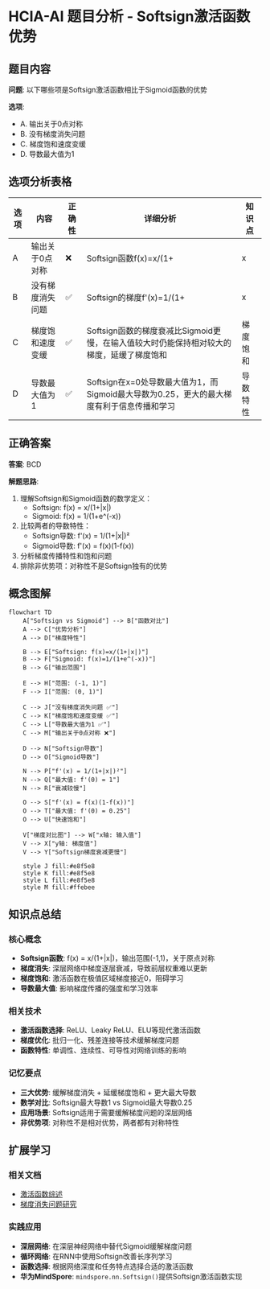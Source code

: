 # HCIA-AI 题目分析 - Softsign激活函数优势

## 题目内容

**问题**: 以下哪些项是Softsign激活函数相比于Sigmoid函数的优势

**选项**:
- A. 输出关于0点对称
- B. 没有梯度消失问题
- C. 梯度饱和速度变缓
- D. 导数最大值为1

## 选项分析表格

| 选项 | 内容 | 正确性 | 详细分析 | 知识点 |
|------|------|--------|----------|--------|
| A | 输出关于0点对称 | ❌ | Softsign函数f(x)=x/(1+|x|)输出范围是(-1,1)，关于原点对称，但这不是相对于Sigmoid的优势，因为Sigmoid本身就有对称性质 | 函数对称性 |
| B | 没有梯度消失问题 | ✅ | Softsign的梯度f'(x)=1/(1+|x|)²，相比Sigmoid在极值处梯度不会完全趋于0，能更好地缓解梯度消失问题 | 梯度消失 |
| C | 梯度饱和速度变缓 | ✅ | Softsign函数的梯度衰减比Sigmoid更慢，在输入值较大时仍能保持相对较大的梯度，延缓了梯度饱和 | 梯度饱和 |
| D | 导数最大值为1 | ✅ | Softsign在x=0处导数最大值为1，而Sigmoid最大导数为0.25，更大的最大梯度有利于信息传播和学习 | 导数特性 |

## 正确答案
**答案**: BCD

**解题思路**: 
1. 理解Softsign和Sigmoid函数的数学定义：
   - Softsign: f(x) = x/(1+|x|)
   - Sigmoid: f(x) = 1/(1+e^(-x))
2. 比较两者的导数特性：
   - Softsign导数: f'(x) = 1/(1+|x|)²
   - Sigmoid导数: f'(x) = f(x)(1-f(x))
3. 分析梯度传播特性和饱和问题
4. 排除非优势项：对称性不是Softsign独有的优势

## 概念图解

```mermaid
flowchart TD
    A["Softsign vs Sigmoid"] --> B["函数对比"]
    A --> C["优势分析"]
    A --> D["梯度特性"]
    
    B --> E["Softsign: f(x)=x/(1+|x|)"]
    B --> F["Sigmoid: f(x)=1/(1+e^(-x))"]
    B --> G["输出范围"]
    
    E --> H["范围: (-1, 1)"]
    F --> I["范围: (0, 1)"]
    
    C --> J["没有梯度消失问题 ✅"]
    C --> K["梯度饱和速度变缓 ✅"]
    C --> L["导数最大值为1 ✅"]
    C --> M["输出关于0点对称 ❌"]
    
    D --> N["Softsign导数"]
    D --> O["Sigmoid导数"]
    
    N --> P["f'(x) = 1/(1+|x|)²"]
    N --> Q["最大值: f'(0) = 1"]
    N --> R["衰减较慢"]
    
    O --> S["f'(x) = f(x)(1-f(x))"]
    O --> T["最大值: f'(0) = 0.25"]
    O --> U["快速饱和"]
    
    V["梯度对比图"] --> W["x轴: 输入值"]
    V --> X["y轴: 梯度值"]
    V --> Y["Softsign梯度衰减更慢"]
    
    style J fill:#e8f5e8
    style K fill:#e8f5e8
    style L fill:#e8f5e8
    style M fill:#ffebee
```

## 知识点总结

### 核心概念
- **Softsign函数**: f(x) = x/(1+|x|)，输出范围(-1,1)，关于原点对称
- **梯度消失**: 深层网络中梯度逐层衰减，导致前层权重难以更新
- **梯度饱和**: 激活函数在极值区域梯度接近0，阻碍学习
- **导数最大值**: 影响梯度传播的强度和学习效率

### 相关技术
- **激活函数选择**: ReLU、Leaky ReLU、ELU等现代激活函数
- **梯度优化**: 批归一化、残差连接等技术缓解梯度问题
- **函数特性**: 单调性、连续性、可导性对网络训练的影响

### 记忆要点
- **三大优势**: 缓解梯度消失 + 延缓梯度饱和 + 更大最大导数
- **数学对比**: Softsign最大导数1 vs Sigmoid最大导数0.25
- **应用场景**: Softsign适用于需要缓解梯度问题的深层网络
- **非优势项**: 对称性不是相对优势，两者都有对称特性

## 扩展学习

### 相关文档
- [激活函数综述](https://arxiv.org/abs/1710.05941)
- [梯度消失问题研究](https://proceedings.mlr.press/v9/glorot10a.html)

### 实践应用
- **深层网络**: 在深层神经网络中替代Sigmoid缓解梯度问题
- **循环网络**: 在RNN中使用Softsign改善长序列学习
- **函数选择**: 根据网络深度和任务特点选择合适的激活函数
- **华为MindSpore**: `mindspore.nn.Softsign()`提供Softsign激活函数实现